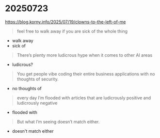 # 20250723

https://blog.korny.info/2025/07/19/clowns-to-the-left-of-me

> feel free to walk away if you are sick of the whole thing
- walk away
- sick of

> There’s plenty more ludicrous hype when it comes to other AI areas
- ludicrous?

> You get people vibe coding their entire business applications with no thoughts of security.
- no thoughts of

> every day I’m flooded with articles that are ludicrously positive and ludicrously negative
- flooded with

> But what I’m seeing doesn’t match either.
- doesn't match either
